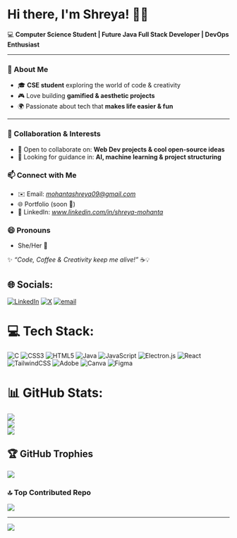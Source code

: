 # Hi there, I'm Shreya! 👋✨  

💻 **Computer Science Student | Future Java Full Stack Developer | DevOps Enthusiast**  

---

### 🌱 About Me
- 🎓 **CSE student** exploring the world of code & creativity  
- 🎮 Love building **gamified & aesthetic projects**  
- 🌍 Passionate about tech that **makes life easier & fun**  

---

### 🤝 Collaboration & Interests
- 👯 Open to collaborate on: **Web Dev projects & cool open-source ideas**  
- 🤔 Looking for guidance in: **AI, machine learning & project structuring**  

### 📫 Connect with Me
- ✉️ Email: *mohantashreya09@gmail.com*  
- 🌐 Portfolio (soon 🚧)  
- 💼 LinkedIn: *www.linkedin.com/in/shreya-mohanta*  

### 😄 Pronouns
- She/Her 🌸  

✨ *“Code, Coffee & Creativity keep me alive!”* ☕💡


## 🌐 Socials:
[![LinkedIn](https://img.shields.io/badge/LinkedIn-%230077B5.svg?logo=linkedin&logoColor=white)](https://linkedin.com/in/https://www.linkedin.com/in/shreya-mohanta) [![X](https://img.shields.io/badge/X-black.svg?logo=X&logoColor=white)](https://x.com/sherayaah) [![email](https://img.shields.io/badge/Email-D14836?logo=gmail&logoColor=white)](mailto:mohantashreya09@gmail.com) 

# 💻 Tech Stack:
![C](https://img.shields.io/badge/c-%2300599C.svg?style=for-the-badge&logo=c&logoColor=white) ![CSS3](https://img.shields.io/badge/css3-%231572B6.svg?style=for-the-badge&logo=css3&logoColor=white) ![HTML5](https://img.shields.io/badge/html5-%23E34F26.svg?style=for-the-badge&logo=html5&logoColor=white) ![Java](https://img.shields.io/badge/java-%23ED8B00.svg?style=for-the-badge&logo=openjdk&logoColor=white) ![JavaScript](https://img.shields.io/badge/javascript-%23323330.svg?style=for-the-badge&logo=javascript&logoColor=%23F7DF1E) ![Electron.js](https://img.shields.io/badge/Electron-191970?style=for-the-badge&logo=Electron&logoColor=white) ![React](https://img.shields.io/badge/react-%2320232a.svg?style=for-the-badge&logo=react&logoColor=%2361DAFB) ![TailwindCSS](https://img.shields.io/badge/tailwindcss-%2338B2AC.svg?style=for-the-badge&logo=tailwind-css&logoColor=white) ![Adobe](https://img.shields.io/badge/adobe-%23FF0000.svg?style=for-the-badge&logo=adobe&logoColor=white) ![Canva](https://img.shields.io/badge/Canva-%2300C4CC.svg?style=for-the-badge&logo=Canva&logoColor=white) ![Figma](https://img.shields.io/badge/figma-%23F24E1E.svg?style=for-the-badge&logo=figma&logoColor=white)
# 📊 GitHub Stats:
![](https://github-readme-stats.vercel.app/api?username=shyarez&theme=midnight-purple&hide_border=false&include_all_commits=true&count_private=true)<br/>
![](https://nirzak-streak-stats.vercel.app/?user=shyarez&theme=midnight-purple&hide_border=false)<br/>
![](https://github-readme-stats.vercel.app/api/top-langs/?username=shyarez&theme=midnight-purple&hide_border=false&include_all_commits=true&count_private=true&layout=compact)

## 🏆 GitHub Trophies
![](https://github-profile-trophy.vercel.app/?username=shyarez&theme=midnight-purple&no-frame=false&no-bg=false&margin-w=4)

### 🔝 Top Contributed Repo
![](https://github-contributor-stats.vercel.app/api?username=shyarez&limit=5&theme=midnight-purple&combine_all_yearly_contributions=true)

---
[![](https://visitcount.itsvg.in/api?id=shyarez&icon=7&color=10)](https://visitcount.itsvg.in)
